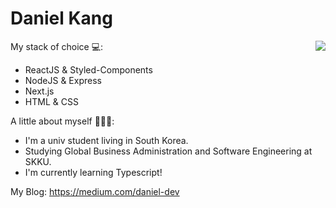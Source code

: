 Daniel Kang
============
<img align='right' src="https://github-readme-stats.vercel.app/api?username=daniel2231&show_icons=true">

My stack of choice 💻: 
- ReactJS & Styled-Components
- NodeJS & Express
- Next.js
- HTML & CSS

A little about myself 🕵🏻‍♂️:
- I'm a univ student living in South Korea.
- Studying Global Business Administration and Software Engineering at SKKU.
- I'm currently learning Typescript!


My Blog: https://medium.com/daniel-dev
